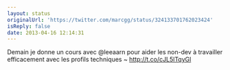 ```yaml
---
layout: status
originalUrl: 'https://twitter.com/marcgg/status/324133701762023424'
isReply: false
date: 2013-04-16 12:14:31
---
```


Demain je donne un cours avec @leeaarn pour aider les non-dev à travailler efficacement avec les profils techniques ~ http://t.co/cJL5lTqyGl
